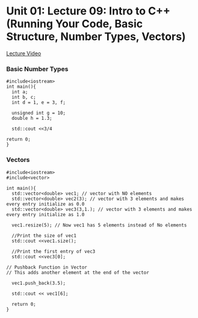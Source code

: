 # Unit 01: Lecture 09: Intro to C++ (Running Your Code, Basic Structure, Number Types, Vectors)

[Lecture Video](https://www.youtube.com/watch?v=EN3kzZKhctc&list=PLJhG_d-Sp_JHKVRhfTgDqbic_4MHpltXZ&index=9&ab_channel=openmichigan)

### Basic Number Types

```
#include<iostream>
int main(){
  int a;
  int b, c;
  int d = 1, e = 3, f;

  unsigned int g = 10;
  double h = 1.3;

  std::cout <<3/4

return 0;
}
```

### Vectors

```
#include<iostream>
#include<vector>

int main(){
  std::vector<double> vec1; // vector with NO elements
  std::vector<double> vec2(3); // vector with 3 elements and makes every entry initialize as 0.0
  std::vector<double> vec3(3,1.); // vector with 3 elements and makes every entry initialize as 1.0

  vec1.resize(5); // Now vec1 has 5 elements instead of No elements

  //Print the size of vec1
  std::cout <<vec1.size();

  //Print the first entry of vec3
  std::cout <<vec3[0];

// Pushback Function in Vector
// This adds another element at the end of the vector

  vec1.push_back(3.5);

  std::cout << vec1[6];

  return 0;
}
```
















